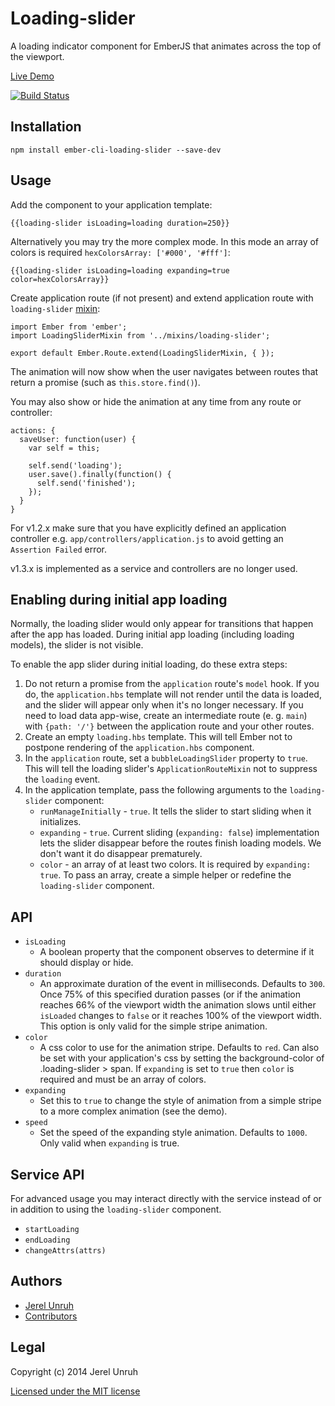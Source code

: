 # Loading-slider

A loading indicator component for EmberJS that animates across the top of the viewport.

[Live Demo](http://loading-slider.jerel.co/)

[![Build Status](https://travis-ci.org/jerel/ember-cli-loading-slider.svg?branch=master)](https://travis-ci.org/jerel/ember-cli-loading-slider)

Installation
------------------------------------------------------------------------------

`npm install ember-cli-loading-slider --save-dev`

## Usage

Add the component to your application template:

    {{loading-slider isLoading=loading duration=250}}

Alternatively you may try the more complex mode. In this mode an array of colors
is required `hexColorsArray: ['#000', '#fff']`:

    {{loading-slider isLoading=loading expanding=true color=hexColorsArray}}

Create application route (if not present) and extend application route with `loading-slider` 
[mixin](https://github.com/jerel/ember-cli-loading-slider/blob/master/app/mixins/loading-slider.js):

    import Ember from 'ember';
    import LoadingSliderMixin from '../mixins/loading-slider';

    export default Ember.Route.extend(LoadingSliderMixin, { });

The animation will now show when the user navigates between routes that
return a promise (such as `this.store.find()`).

You may also show or hide the animation at any time from any route or controller:

    actions: {
      saveUser: function(user) {
        var self = this;

        self.send('loading');
        user.save().finally(function() {
          self.send('finished');
        });
      }
    }

For v1.2.x make sure that you have explicitly defined an application controller
e.g. `app/controllers/application.js` to avoid getting an `Assertion Failed` error.

v1.3.x is implemented as a service and controllers are no longer used.


## Enabling during initial app loading

Normally, the loading slider would only appear for transitions that happen after the app has loaded. During initial app loading (including loading models), the slider is not visible.

To enable the app slider during initial loading, do these extra steps:

1. Do not return a promise from the `application` route's `model` hook. If you do, the `application.hbs` template will not render until the data is loaded, and the slider will appear only when it's no longer necessary. If you need to load data app-wise, create an intermediate route (e. g. `main`) with `{path: '/'}` between the application route and your other routes.
2. Create an empty `loading.hbs` template. This will tell Ember not to postpone rendering of the `application.hbs` component.
3. In the `application` route, set a `bubbleLoadingSlider` property to `true`. This will tell the loading slider's `ApplicationRouteMixin` not to suppress the `loading` event.
4. In the application template, pass the following arguments to the `loading-slider` component:
    * `runManageInitially` - `true`. It tells the slider to start sliding when it initializes.
    * `expanding` - `true`. Current sliding (`expanding: false`) implementation lets the slider disappear before the routes finish loading models. We don't want it do disappear prematurely.
    * `color` - an array of at least two colors. It is required by `expanding: true`. To pass an array, create a simple helper or redefine the `loading-slider` component.


## API

* `isLoading`
  * A boolean property that the component observes to determine if it should display or hide.
* `duration`
  * An approximate duration of the event in milliseconds. Defaults to `300`.
    Once 75% of this specified duration passes (or if the animation reaches 66%
    of the viewport width the animation slows until either `isLoaded` changes to
    `false` or it reaches 100% of the viewport width. This option is only valid for the
    simple stripe animation.
* `color`
  * A css color to use for the animation stripe. Defaults to `red`. Can also be
    set with your application's css by setting the background-color of
    .loading-slider > span. If `expanding` is set to `true` then `color` is required
    and must be an array of colors.
* `expanding`
  * Set this to `true` to change the style of animation from a simple stripe
    to a more complex animation (see the demo).
* `speed`
  * Set the speed of the expanding style animation. Defaults to `1000`. Only valid
    when `expanding` is true.

## Service API

For advanced usage you may interact directly with the service instead of or in
addition to using the `loading-slider` component.

* `startLoading`
* `endLoading`
* `changeAttrs(attrs)`

## Authors

* [Jerel Unruh](http://twitter.com/jerelunruh/)
* [Contributors](https://github.com/jerel/ember-cli-loading-slider/graphs/contributors)

## Legal

Copyright (c) 2014 Jerel Unruh

[Licensed under the MIT license](http://www.opensource.org/licenses/mit-license.php)
